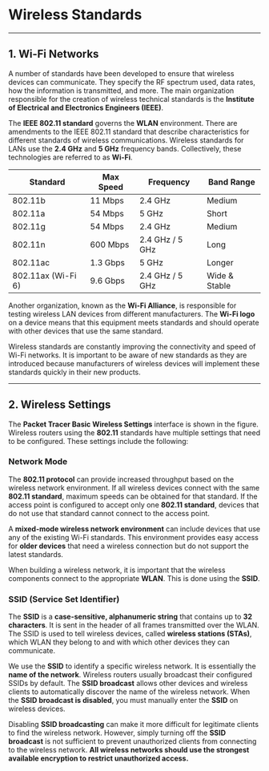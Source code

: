 # **Wireless Standards**

---

## **1. Wi-Fi Networks**

A number of standards have been developed to ensure that wireless devices can communicate. They specify the RF spectrum used, data rates, how the information is transmitted, and more. The main organization responsible for the creation of wireless technical standards is the **Institute of Electrical and Electronics Engineers (IEEE)**.

The **IEEE 802.11 standard** governs the **WLAN** environment. There are amendments to the IEEE 802.11 standard that describe characteristics for different standards of wireless communications. Wireless standards for LANs use the **2.4 GHz** and **5 GHz** frequency bands. Collectively, these technologies are referred to as **Wi-Fi**.

| Standard           | Max Speed | Frequency       | Band Range    |
| ------------------ | --------- | --------------- | ------------- |
| 802.11b            | 11 Mbps   | 2.4 GHz         | Medium        |
| 802.11a            | 54 Mbps   | 5 GHz           | Short         |
| 802.11g            | 54 Mbps   | 2.4 GHz         | Medium        |
| 802.11n            | 600 Mbps  | 2.4 GHz / 5 GHz | Long          |
| 802.11ac           | 1.3 Gbps  | 5 GHz           | Longer        |
| 802.11ax (Wi-Fi 6) | 9.6 Gbps  | 2.4 GHz / 5 GHz | Wide & Stable |

Another organization, known as the **Wi-Fi Alliance**, is responsible for testing wireless LAN devices from different manufacturers. The **Wi-Fi logo** on a device means that this equipment meets standards and should operate with other devices that use the same standard.

Wireless standards are constantly improving the connectivity and speed of Wi-Fi networks. It is important to be aware of new standards as they are introduced because manufacturers of wireless devices will implement these standards quickly in their new products.

---

## **2. Wireless Settings**

The **Packet Tracer Basic Wireless Settings** interface is shown in the figure. Wireless routers using the **802.11** standards have multiple settings that need to be configured. These settings include the following:

### **Network Mode**

The **802.11 protocol** can provide increased throughput based on the wireless network environment. If all wireless devices connect with the same **802.11 standard**, maximum speeds can be obtained for that standard. If the access point is configured to accept only one **802.11 standard**, devices that do not use that standard cannot connect to the access point.

A **mixed-mode wireless network environment** can include devices that use any of the existing Wi-Fi standards. This environment provides easy access for **older devices** that need a wireless connection but do not support the latest standards.

When building a wireless network, it is important that the wireless components connect to the appropriate **WLAN**. This is done using the **SSID**.

### **SSID (Service Set Identifier)**

The **SSID** is a **case-sensitive, alphanumeric string** that contains up to **32 characters**. It is sent in the header of all frames transmitted over the WLAN. The SSID is used to tell wireless devices, called **wireless stations (STAs)**, which WLAN they belong to and with which other devices they can communicate.

We use the **SSID** to identify a specific wireless network. It is essentially the **name of the network**. Wireless routers usually broadcast their configured SSIDs by default. The **SSID broadcast** allows other devices and wireless clients to automatically discover the name of the wireless network. When the **SSID broadcast is disabled**, you must manually enter the **SSID** on wireless devices.

Disabling **SSID broadcasting** can make it more difficult for legitimate clients to find the wireless network. However, simply turning off the **SSID broadcast** is not sufficient to prevent unauthorized clients from connecting to the wireless network. **All wireless networks should use the strongest available encryption to restrict unauthorized access.**
